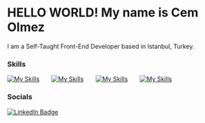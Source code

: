 HELLO WORLD! 
My name is Cem Olmez 
========================================================================================================================================

I am a Self-Taught Front-End Developer based in Istanbul, Turkey.
<br/>

### Skills

[![My Skills](https://skillicons.dev/icons?i=html,css,javascript)](https://skillicons.dev) &nbsp;&nbsp;&nbsp;&nbsp;&nbsp; [![My Skills](https://skillicons.dev/icons?i=react,next)](https://skillicons.dev) &nbsp;&nbsp;&nbsp;&nbsp;&nbsp; [![My Skills](https://skillicons.dev/icons?i=bootstrap,tailwind)](https://skillicons.dev) &nbsp;&nbsp;&nbsp;&nbsp;&nbsp; [![My Skills](https://skillicons.dev/icons?i=mongodb)](https://skillicons.dev)
<br/>

### Socials

<div id="badges">
  <a href="https://www.linkedin.com/in/cemolmez">
    <img src="https://img.shields.io/badge/LinkedIn-blue?style=for-the-badge&logo=linkedin&logoColor=white" alt="LinkedIn Badge"/>
  </a>
</div>
